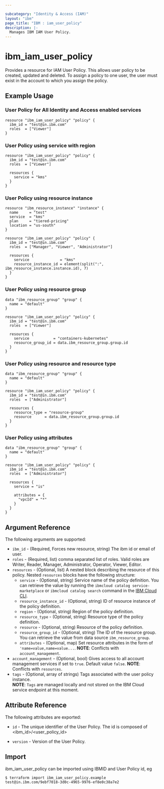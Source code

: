 ```yaml
---

subcategory: "Identity & Access (IAM)"
layout: "ibm"
page_title: "IBM : iam_user_policy"
description: |-
  Manages IBM IAM User Policy.
---
```


# ibm\_iam_user_policy

Provides a resource for IAM User Policy. This allows user policy to be created, updated and deleted. To assign a policy to one user, the user must exist in the account to which you assign the policy. 

## Example Usage

### User Policy for All Identity and Access enabled services 

```hcl
resource "ibm_iam_user_policy" "policy" {
  ibm_id = "test@in.ibm.com"
  roles  = ["Viewer"]
}

```

### User Policy using service with region

```hcl
resource "ibm_iam_user_policy" "policy" {
  ibm_id = "test@in.ibm.com"
  roles  = ["Viewer"]

  resources {
    service = "kms"
  }
}

```
### User Policy using resource instance 

```hcl
resource "ibm_resource_instance" "instance" {
  name     = "test"
  service  = "kms"
  plan     = "tiered-pricing"
  location = "us-south"
}

resource "ibm_iam_user_policy" "policy" {
  ibm_id = "test@in.ibm.com"
  roles  = ["Manager", "Viewer", "Administrator"]

  resources {
    service              = "kms"
    resource_instance_id = element(split(":", ibm_resource_instance.instance.id), 7)
  }
}

```

### User Policy using resource group 

```hcl
data "ibm_resource_group" "group" {
  name = "default"
}

resource "ibm_iam_user_policy" "policy" {
  ibm_id = "test@in.ibm.com"
  roles  = ["Viewer"]

  resources {
    service           = "containers-kubernetes"
    resource_group_id = data.ibm_resource_group.group.id
  }
}

```

### User Policy using resource and resource type 

```hcl
data "ibm_resource_group" "group" {
  name = "default"
}

resource "ibm_iam_user_policy" "policy" {
  ibm_id = "test@in.ibm.com"
  roles  = ["Administrator"]

  resources {
    resource_type = "resource-group"
    resource      = data.ibm_resource_group.group.id
  }
}

```

### User Policy using attributes 

```hcl
data "ibm_resource_group" "group" {
  name = "default"
}

resource "ibm_iam_user_policy" "policy" {
  ibm_id = "test@in.ibm.com"
  roles  = ["Administrator"]

  resources {
    service = "is"

    attributes = {
      "vpcId" = "*"
    }
  }
}

```


## Argument Reference

The following arguments are supported:

* `ibm_id` - (Required, Forces new resource, string) The ibm id or email of user.
* `roles` - (Required, list) comma separated list of roles. Valid roles are Writer, Reader, Manager, Administrator, Operator, Viewer, Editor.
* `resources` - (Optional, list) A nested block describing the resource of this policy.
Nested `resources` blocks have the following structure:
  * `service` - (Optional, string) Service name of the policy definition.  You can retrieve the value by running the `ibmcloud catalog service-marketplace` or `ibmcloud catalog search` command in the [IBM Cloud CLI](https://cloud.ibm.com/docs/cli?topic=cloud-cli-getting-started).
  * `resource_instance_id` - (Optional, string) ID of resource instance of the policy definition.
  * `region` - (Optional, string) Region of the policy definition.
  * `resource_type` - (Optional, string) Resource type of the policy definition.
  * `resource` - (Optional, string) Resource of the policy definition.
  * `resource_group_id` - (Optional, string) The ID of the resource group. You can retrieve the value from data source `ibm_resource_group`. 
  * `attributes` - (Optional, map) Set resource attributes in the form of `'name=value,name=value...`.
 **NOTE**: Conflicts with `account_management`.
* `account_management` - (Optional, bool) Gives access to all account management services if set to `true`. Default value `false`. 
 **NOTE**: Conflicts with `resources`.
* `tags` - (Optional, array of strings) Tags associated with the user policy instance.  
  **NOTE**: `Tags` are managed locally and not stored on the IBM Cloud service endpoint at this moment.

## Attribute Reference

The following attributes are exported:

* `id` - The unique identifier of the User Policy. The id is composed of \<ibm_id\>/\<user_policy_id\>

* `version` - Version of the User Policy.

## Import

ibm_iam_user_policy can be imported using IBMID and User Policy id, eg

```
$ terraform import ibm_iam_user_policy.example test@in.ibm.com/9ebf7018-3d0c-4965-9976-ef8e0c38a7e2
```